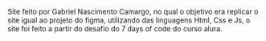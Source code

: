 Site feito por Gabriel Nascimento Camargo, no qual o objetivo era replicar o site igual ao projeto do figma, utilizando das linguagens Html, Css e Js, o site foi feito a partir do desafio do 7 days of code do curso alura.
